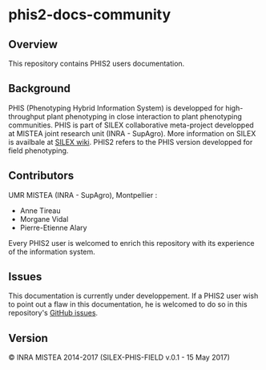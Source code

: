 # phis2-docs-community

## Overview
This repository contains PHIS2 users documentation.

## Background
PHIS (Phenotyping Hybrid Information System) is developped for high-throughput plant phenotyping in close interaction to plant phenotyping communities.
PHIS is part of SILEX collaborative meta-project developped at MISTEA joint research unit (INRA - SupAgro).
More information on SILEX is availbale at [SILEX wiki](https://mulcyber.toulouse.inra.fr/plugins/mediawiki/wiki/silex/index.php/Accueil "SILEX wiki Main Page").
PHIS2 refers to the PHIS version developped for field phenotyping.

## Contributors
UMR MISTEA (INRA - SupAgro), Montpellier :
- Anne Tireau
- Morgane Vidal
- Pierre-Etienne Alary

Every PHIS2 user is welcomed to enrich this repository with its experience of the information system.

## Issues
This documentation is currently under developpement. If a PHIS2 user wish to point out a flaw in this documentation, he is welcomed to do so in this repository's [GitHub issues](https://github.com/OpenSILEX/phis2-docs-community/issues).

## Version
&copy; INRA MISTEA 2014-2017 (SILEX-PHIS-FIELD v.0.1 - 15 May 2017)

